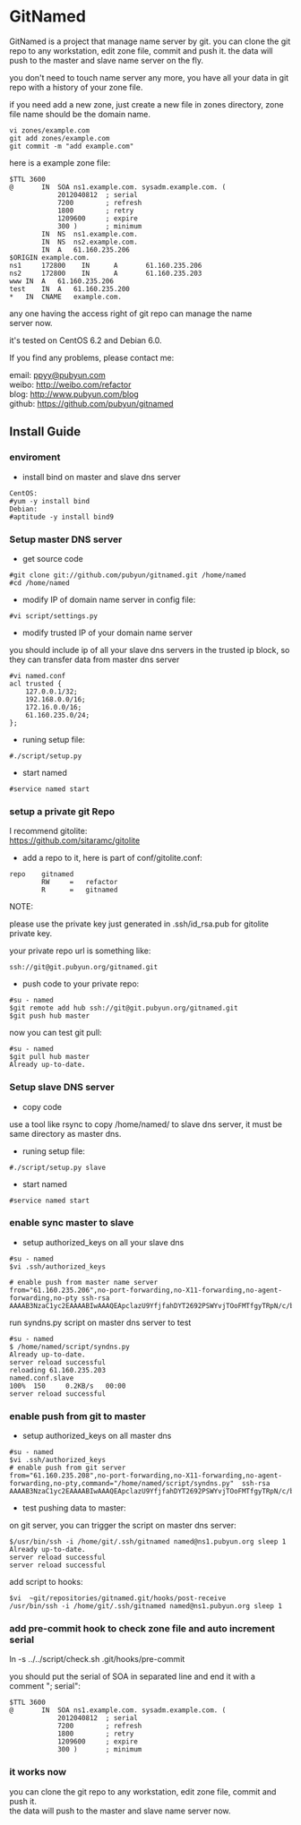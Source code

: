 GitNamed
========

GitNamed is a project that manage name server by git. you can clone
the git repo to any workstation, edit zone file, commit and push it.
the data will push to the master and slave name server on the fly.  

you don't need to touch name server any more, you have all your
data in git repo with a history of your zone file.  

if you need add a new zone, just create a new file in zones directory,
zone file name should be the domain name.

```
vi zones/example.com
git add zones/example.com
git commit -m "add example.com"
```

here is a example zone file:

```
$TTL 3600
@ 		IN	SOA	ns1.example.com. sysadm.example.com. (
			2012040812	; serial
			7200		; refresh
			1800		; retry
			1209600		; expire
			300 )		; minimum
		IN	NS	ns1.example.com.
		IN	NS	ns2.example.com.
		IN	A	61.160.235.206
$ORIGIN example.com.
ns1     172800    IN      A       61.160.235.206
ns2     172800    IN      A       61.160.235.203
www	IN	A   61.160.235.206
test	IN	A   61.160.235.200
*	IN	CNAME   example.com.
```

any one having the access right of git repo can manage the name  
server now.


it's tested on CentOS 6.2 and Debian 6.0.

If you find any problems, please contact me:

email: ppyy@pubyun.com  
weibo: http://weibo.com/refactor  
blog: http://www.pubyun.com/blog  
github: https://github.com/pubyun/gitnamed  


Install Guide
-------------

### enviroment 

* install bind  on master and slave dns server

```
CentOS:
#yum -y install bind
Debian:
#aptitude -y install bind9
```

### Setup master DNS server

* get source code

```
#git clone git://github.com/pubyun/gitnamed.git /home/named
#cd /home/named
```

* modify IP of domain name server in config file:  

```
#vi script/settings.py
```

* modify trusted IP of your domain name server

you should include ip of all your slave dns servers in the trusted
ip block, so they can transfer data from master dns server

```
#vi named.conf
acl trusted {
    127.0.0.1/32;
    192.168.0.0/16;
    172.16.0.0/16;
    61.160.235.0/24;
};
```

* runing setup file:

```
#./script/setup.py 
```

* start named

```
#service named start
```

### setup a private git Repo

I recommend gitolite:  
https://github.com/sitaramc/gitolite

* add a repo to it, here is part of conf/gitolite.conf:

```
repo    gitnamed
        RW     =   refactor
        R      =   gitnamed
```

NOTE:

please use the private key just generated in .ssh/id_rsa.pub for gitolite private key.

your private repo url is something like:

    ssh://git@git.pubyun.org/gitnamed.git

* push code to your private repo:

```
#su - named
$git remote add hub ssh://git@git.pubyun.org/gitnamed.git
$git push hub master
```

now you can test git pull:

```
#su - named
$git pull hub master
Already up-to-date.
```

### Setup slave DNS server

* copy code 

use a tool like rsync to copy /home/named/ to slave dns server, it must be same directory
as master dns.

* runing setup file:

```
#./script/setup.py slave
```

* start named

```
#service named start
```

### enable sync master to slave

* setup authorized_keys on all your slave dns

```
#su - named
$vi .ssh/authorized_keys 

# enable push from master name server
from="61.160.235.206",no-port-forwarding,no-X11-forwarding,no-agent-forwarding,no-pty ssh-rsa AAAAB3NzaC1yc2EAAAABIwAAAQEApclazU9YfjfahDYT2692PSWYvjTOoFMTfgyTRpN/c/bq+GNPrC9hBunpVrhHyQ439t3Zj4VIEweY4AOTRstf94+IRp7BvYC8etb4x+M7oPbsa0JQGnfFIYrzpo7e2+t3+i1VfRgO4OtqrQTwuB45a+8zL8uHV6rK1vbDNUKdfiO7NRmCQoelhWgREUJkhYn00NCQyUUhcBB+MtP4mk4vHHKT2ZdAU/DeNL5cKbet90t871enIrfOMxkIRiCRA5SLJVQp9vWlmfo2Da79DVjWohKIrngF6ydJ7zJd3Izw0bVt7ZoawvTfQhuIPdAd6bJ95kOYzoJbFjin0wY8ZF6Qkw== 
```

run syndns.py script on master dns server to test

```
#su - named
$ /home/named/script/syndns.py 
Already up-to-date.
server reload successful
reloading 61.160.235.203
named.conf.slave                                                                                                                               100%  150     0.2KB/s   00:00    
server reload successful
```

### enable push from git to master

* setup authorized_keys on all master dns

```
#su - named
$vi .ssh/authorized_keys 
# enable push from git server
from="61.160.235.208",no-port-forwarding,no-X11-forwarding,no-agent-forwarding,no-pty,command="/home/named/script/syndns.py"  ssh-rsa AAAAB3NzaC1yc2EAAAABIwAAAQEApclazU9YfjfahDYT2692PSWYvjTOoFMTfgyTRpN/c/bq+GNPrC9hBunpVrhHyQ439t3Zj4VIEweY4AOTRstf94+IRp7BvYC8etb4x+M7oPbsa0JQGnfFIYrzpo7e2+t3+i1VfRgO4OtqrQTwuB45a+8zL8uHV6rK1vbDNUKdfiO7NRmCQoelhWgREUJkhYn00NCQyUUhcBB+MtP4mk4vHHKT2ZdAU/DeNL5cKbet90t871enIrfOMxkIRiCRA5SLJVQp9vWlmfo2Da79DVjWohKIrngF6ydJ7zJd3Izw0bVt7ZoawvTfQhuIPdAd6bJ95kOYzoJbFjin0wY8ZF6Qkw== 
```

* test pushing data to master:

on git server, you can trigger the script on master dns server:

```
$/usr/bin/ssh -i /home/git/.ssh/gitnamed named@ns1.pubyun.org sleep 1
Already up-to-date.
server reload successful
server reload successful
```

add script to hooks:

```
$vi  ~git/repositories/gitnamed.git/hooks/post-receive
/usr/bin/ssh -i /home/git/.ssh/gitnamed named@ns1.pubyun.org sleep 1
```

### add pre-commit hook to check zone file and auto increment serial

ln -s ../../script/check.sh .git/hooks/pre-commit 

you should put the serial of SOA in separated line and end it with
a comment "; serial":

```
$TTL 3600
@ 		IN	SOA	ns1.example.com. sysadm.example.com. (
			2012040812	; serial
			7200		; refresh
			1800		; retry
			1209600		; expire
			300 )		; minimum
```

### it works now

you can clone the git repo to any workstation, edit zone file, commit and push it.  
the data will push to the master and slave name server now.

